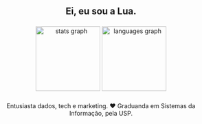 <h2 align="center">Ei, eu sou a Lua.</h2>

###

<div align="center">
  <img src="https://github-readme-stats.vercel.app/api?username=thelua&hide_title=false&hide_rank=false&show_icons=true&include_all_commits=true&count_private=true&disable_animations=false&theme=dracula&locale=en&hide_border=true" height="150" alt="stats graph"  />
  <img src="https://github-readme-stats.vercel.app/api/top-langs?username=thelua&locale=en&hide_title=false&layout=compact&card_width=320&langs_count=5&theme=dracula&hide_border=true" height="150" alt="languages graph"  />
</div>

###


###

<p align="center">Entusiasta dados, tech e marketing. ❤︎ Graduanda em Sistemas da Informação, pela USP.</p>

###
